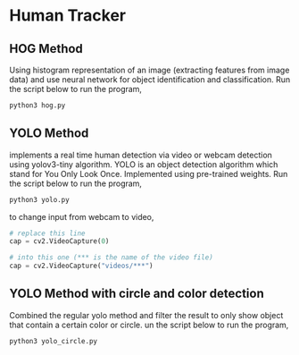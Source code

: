 # Human Tracker

## HOG Method
Using histogram representation of an image (extracting features from image data) and use neural network for object identification and classification. Run the script below to run the program,

```sh
python3 hog.py
```

## YOLO Method
implements a real time human detection via video or webcam detection using yolov3-tiny algorithm. YOLO is an object detection algorithm which stand for You Only Look Once. Implemented using pre-trained weights. Run the script below to run the program,

```sh
python3 yolo.py
```

to change input from webcam to video,

```python
# replace this line
cap = cv2.VideoCapture(0)

# into this one (*** is the name of the video file)
cap = cv2.VideoCapture("videos/***")
```

## YOLO Method with circle and color detection
Combined the regular yolo method and filter the result to only show object that contain a certain color or circle. un the script below to run the program,

```sh
python3 yolo_circle.py
```